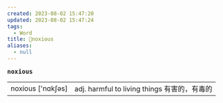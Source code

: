 ```yaml
---
created: 2023-08-02 15:47:20
updated: 2023-08-02 15:47:24
tags:
  - Word
title: 📖noxious
aliases:
  - null
---
```


<pre><strong>noxious</strong></pre>
|   |   |
|---|---|
|noxious ['nɑkʃəs]|adj. harmful to living things 有害的，有毒的|
